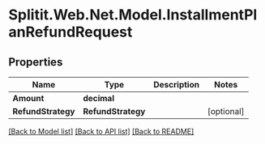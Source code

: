 # Splitit.Web.Net.Model.InstallmentPlanRefundRequest

## Properties

Name | Type | Description | Notes
------------ | ------------- | ------------- | -------------
**Amount** | **decimal** |  | 
**RefundStrategy** | **RefundStrategy** |  | [optional] 

[[Back to Model list]](../README.md#documentation-for-models) [[Back to API list]](../README.md#documentation-for-api-endpoints) [[Back to README]](../README.md)

